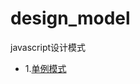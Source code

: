 # design_model
javascript设计模式
* 1.[单例模式](https://github.com/txl910514/design_model/blob/master/example/%E5%8D%95%E4%BE%8B%E6%A8%A1%E5%BC%8F/index.html)